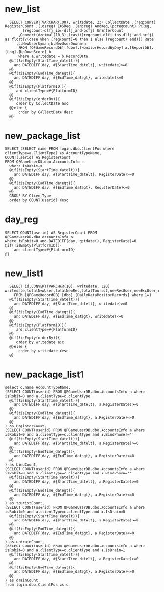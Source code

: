 new_list
===
	  SELECT CONVERT(VARCHAR(100), writedate, 23) CollectDate ,(regcount) RegisterCount ,(iosreg) IOSReg ,(andreg) AndReg,(pcregcount) PCReg,
            (regcount-dlfj_ios-dlfj_and-pcfj) UnEnterCount
      	  ,Convert(decimal(10,3),(cast((regcount-dlfj_ios-dlfj_and-pcfj) as float)/(case when (regcount)=0 then 1 else (regcount) end))) Rate
      	 ,b.NewUserUpman,b.NewUserDownman
      	  FROM [QPGameRecordDB].[dbo].[MonitorRecordByDay] a,[ReportDB].[Log].[UpDownScore] b
      	  where a.writedate = b.RecordDate
	  @if(!isEmpty(StartTime_datelt)){
	  	and DATEDIFF(day, #{StartTime_datelt}, writedate)>=0
	  @}
	  @if(!isEmpty(EndTime_dategt)){
	  	and DATEDIFF(day, #{EndTime_dategt}, writedate)<=0
	  @}
	  @if(!isEmpty(PlatformID)){
		 and clientType=#{PlatformID}
	  @}
	  @if(!isEmpty(orderBy)){
		 order by CollectDate asc
	  @}else {
		  order by CollectDate desc
	  @}
	  
new_package_list
===
	SELECT (SELECT name FROM login.dbo.ClientPos where clientType=a.ClientType) as AccountTypeName,
	COUNT(userid) AS RegisterCount 
    FROM QPGameUserDB.dbo.AccountsInfo a
	  where isRobit=0
	  @if(!isEmpty(StartTime_datelt)){
	  	and DATEDIFF(day, #{StartTime_datelt}, RegisterDate)>=0
	  @}
	  @if(!isEmpty(EndTime_dategt)){
	  	and DATEDIFF(day, #{EndTime_dategt}, RegisterDate)<=0
	  @}
	  GROUP BY ClientType
	  order by COUNT(userid) desc	

day_reg
===
	SELECT COUNT(userid) AS RegisterCount FROM QPGameUserDB.dbo.AccountsInfo a
	where isRobit=0 and DATEDIFF(day, getdate(), RegisterDate)=0
	@if(!isEmpty(PlatformID)){
		and clientType=#{PlatformID}
	@}

new_list1
===
	  SELECT id,CONVERT(VARCHAR(10), writedate, 120) writedate,totalNewUser,totalNewRec,totalTourist,newRecUser,newExcUser,notRoom,drainCount,undrainCount 
        FROM [QPGameRecordDB].[dbo].[DailyDataMonitorRecords] where 1=1
	  @if(!isEmpty(StartTime_datelt)){
	  	and DATEDIFF(day, #{StartTime_datelt}, writedate)>=0
	  @}
	  @if(!isEmpty(EndTime_dategt)){
	  	and DATEDIFF(day, #{EndTime_dategt}, writedate)<=0
	  @}
	  @if(!isEmpty(PlatformID)){
		 and clientType=#{PlatformID}
	  @}
	  @if(!isEmpty(orderBy)){
		 order by writedate asc
	  @}else {
		  order by writedate desc
	  @}

new_package_list1
===
	select c.name AccountTypeName,
    (SELECT COUNT(userid) FROM QPGameUserDB.dbo.AccountsInfo a where isRobit=0 and a.clientType=c.clientType
	  @if(!isEmpty(StartTime_datelt)){
	  	and DATEDIFF(day, #{StartTime_datelt}, a.RegisterDate)>=0
	  @}
	  @if(!isEmpty(EndTime_dategt)){
	  	and DATEDIFF(day, #{EndTime_dategt}, a.RegisterDate)<=0
	  @}
    ) as RegisterCount,
    (SELECT COUNT(userid) FROM QPGameUserDB.dbo.AccountsInfo a where isRobit=0 and a.clientType=c.clientType and a.BindPhone!=''
	  @if(!isEmpty(StartTime_datelt)){
	  	and DATEDIFF(day, #{StartTime_datelt}, a.RegisterDate)>=0
	  @}
	  @if(!isEmpty(EndTime_dategt)){
	  	and DATEDIFF(day, #{EndTime_dategt}, a.RegisterDate)<=0
	  @}
    ) as bindCount,
    (SELECT COUNT(userid) FROM QPGameUserDB.dbo.AccountsInfo a where isRobit=0 and a.clientType=c.clientType and a.BindPhone=''
	  @if(!isEmpty(StartTime_datelt)){
	  	and DATEDIFF(day, #{StartTime_datelt}, a.RegisterDate)>=0
	  @}
	  @if(!isEmpty(EndTime_dategt)){
	  	and DATEDIFF(day, #{EndTime_dategt}, a.RegisterDate)<=0
	  @}
    ) as touristCount,
    (SELECT COUNT(userid) FROM QPGameUserDB.dbo.AccountsInfo a where isRobit=0 and a.clientType=c.clientType and a.IsDrain=0
	  @if(!isEmpty(StartTime_datelt)){
	  	and DATEDIFF(day, #{StartTime_datelt}, a.RegisterDate)>=0
	  @}
	  @if(!isEmpty(EndTime_dategt)){
	  	and DATEDIFF(day, #{EndTime_dategt}, a.RegisterDate)<=0
	  @}
    ) as undrainCount,
    (SELECT COUNT(userid) FROM QPGameUserDB.dbo.AccountsInfo a where isRobit=0 and a.clientType=c.clientType and a.IsDrain=1
	  @if(!isEmpty(StartTime_datelt)){
	  	and DATEDIFF(day, #{StartTime_datelt}, a.RegisterDate)>=0
	  @}
	  @if(!isEmpty(EndTime_dategt)){
	  	and DATEDIFF(day, #{EndTime_dategt}, a.RegisterDate)<=0
	  @}
    ) as drainCount
    from login.dbo.ClientPos as c